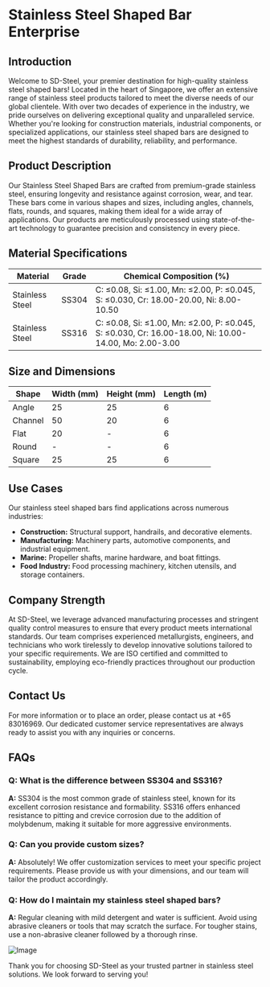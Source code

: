 # Stainless Steel Shaped Bar Enterprise

## Introduction

Welcome to SD-Steel, your premier destination for high-quality stainless steel shaped bars! Located in the heart of Singapore, we offer an extensive range of stainless steel products tailored to meet the diverse needs of our global clientele. With over two decades of experience in the industry, we pride ourselves on delivering exceptional quality and unparalleled service. Whether you're looking for construction materials, industrial components, or specialized applications, our stainless steel shaped bars are designed to meet the highest standards of durability, reliability, and performance.

## Product Description

Our Stainless Steel Shaped Bars are crafted from premium-grade stainless steel, ensuring longevity and resistance against corrosion, wear, and tear. These bars come in various shapes and sizes, including angles, channels, flats, rounds, and squares, making them ideal for a wide array of applications. Our products are meticulously processed using state-of-the-art technology to guarantee precision and consistency in every piece.

## Material Specifications

| **Material** | **Grade** | **Chemical Composition (%)** |
|--------------|-----------|------------------------------|
| Stainless Steel | SS304 | C: ≤0.08, Si: ≤1.00, Mn: ≤2.00, P: ≤0.045, S: ≤0.030, Cr: 18.00-20.00, Ni: 8.00-10.50 |
| Stainless Steel | SS316 | C: ≤0.08, Si: ≤1.00, Mn: ≤2.00, P: ≤0.045, S: ≤0.030, Cr: 16.00-18.00, Ni: 10.00-14.00, Mo: 2.00-3.00 |

## Size and Dimensions

| **Shape** | **Width (mm)** | **Height (mm)** | **Length (m)** |
|-----------|----------------|-----------------|----------------|
| Angle     | 25             | 25              | 6              |
| Channel   | 50             | 20              | 6              |
| Flat      | 20             | -               | 6              |
| Round     | -              | -               | 6              |
| Square    | 25             | 25              | 6              |

## Use Cases

Our stainless steel shaped bars find applications across numerous industries:

- **Construction:** Structural support, handrails, and decorative elements.
- **Manufacturing:** Machinery parts, automotive components, and industrial equipment.
- **Marine:** Propeller shafts, marine hardware, and boat fittings.
- **Food Industry:** Food processing machinery, kitchen utensils, and storage containers.

## Company Strength

At SD-Steel, we leverage advanced manufacturing processes and stringent quality control measures to ensure that every product meets international standards. Our team comprises experienced metallurgists, engineers, and technicians who work tirelessly to develop innovative solutions tailored to your specific requirements. We are ISO certified and committed to sustainability, employing eco-friendly practices throughout our production cycle.

## Contact Us

For more information or to place an order, please contact us at +65 83016969. Our dedicated customer service representatives are always ready to assist you with any inquiries or concerns.

## FAQs

### Q: What is the difference between SS304 and SS316?

**A:** SS304 is the most common grade of stainless steel, known for its excellent corrosion resistance and formability. SS316 offers enhanced resistance to pitting and crevice corrosion due to the addition of molybdenum, making it suitable for more aggressive environments.

### Q: Can you provide custom sizes?

**A:** Absolutely! We offer customization services to meet your specific project requirements. Please provide us with your dimensions, and our team will tailor the product accordingly.

### Q: How do I maintain my stainless steel shaped bars?

**A:** Regular cleaning with mild detergent and water is sufficient. Avoid using abrasive cleaners or tools that may scratch the surface. For tougher stains, use a non-abrasive cleaner followed by a thorough rinse.

![Image](https://github.com/user-attachments/assets/2567258e-e124-4816-932d-1809bd27ef0b)

Thank you for choosing SD-Steel as your trusted partner in stainless steel solutions. We look forward to serving you!